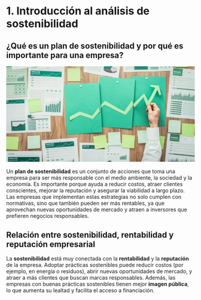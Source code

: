 # 1. Introducción al análisis de sostenibilidad

## ¿Qué es un plan de sostenibilidad y por qué es importante para una empresa?

![Plansost](img/plansost.jpg)

Un **plan de sostenibilidad** es un conjunto de acciones que toma una empresa para ser más responsable con el medio ambiente, la sociedad y la economía. Es importante porque ayuda a reducir costos, atraer clientes conscientes, mejorar la reputación y asegurar la viabilidad a largo plazo. Las empresas que implementan estas estrategias no solo cumplen con normativas, sino que también pueden ser más rentables, ya que aprovechan nuevas oportunidades de mercado y atraen a inversores que prefieren negocios responsables.

## Relación entre sostenibilidad, rentabilidad y reputación empresarial

La **sostenibilidad** está muy conectada con la **rentabilidad** y la **reputación** de la empresa. Adoptar prácticas sostenibles puede reducir costos (por ejemplo, en energía o residuos), abrir nuevas oportunidades de mercado, y atraer a más clientes que buscan marcas responsables. Además, las empresas con buenas prácticas sostenibles tienen mejor **imagen pública**, lo que aumenta su lealtad y facilita el acceso a financiación.

